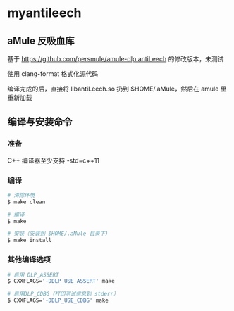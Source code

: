 # myantileech
## aMule 反吸血库
基于 https://github.com/persmule/amule-dlp.antiLeech 的修改版本，未测试

使用 clang-format 格式化源代码

编译完成的后，直接将 libantiLeech.so 扔到 $HOME/.aMule，然后在 amule 里重新加载
## 编译与安装命令
### 准备
C++ 编译器至少支持 -std=c++11
### 编译
```sh
# 清除环境
$ make clean
```
```sh
# 编译
$ make
```
```sh
# 安装（安装到 $HOME/.aMule 目录下)
$ make install
```
### 其他编译选项
```sh
# 启用 DLP_ASSERT
$ CXXFLAGS='-DDLP_USE_ASSERT' make
```
```sh
# 启用DLP_CDBG（打印测试信息到 stderr）
$ CXXFLAGS='-DDLP_USE_CDBG' make
```
